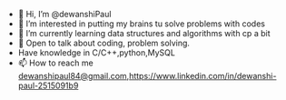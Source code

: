 - 👋 Hi, I’m @dewanshiPaul
- 👀 I’m interested in putting my brains tu solve problems with codes
- 🌱 I’m currently learning data structures and algorithms with cp a bit
- 💞️ Open to talk about coding, problem solving.
- Have knowledge in C/C++,python,MySQL
- 📫 How to reach me dewanshipaul84@gmail.com,https://www.linkedin.com/in/dewanshi-paul-2515091b9

<!---
dewanshiPaul/dewanshiPaul is a ✨ special ✨ repository because its `README.md` (this file) appears on your GitHub profile.
You can click the Preview link to take a look at your changes.
--->
